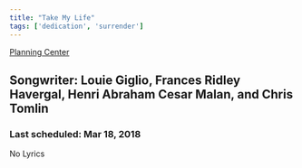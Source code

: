 ```yaml
---
title: "Take My Life"
tags: ['dedication', 'surrender']
---
```


[Planning Center](https://services.planningcenteronline.com/songs/12280144)

## Songwriter: Louie Giglio, Frances Ridley Havergal, Henri Abraham Cesar Malan, and Chris Tomlin
### Last scheduled: Mar 18, 2018          

No Lyrics
